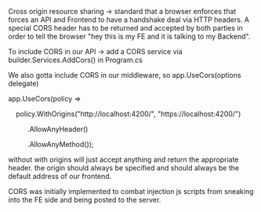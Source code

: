 Cross origin resource sharing -> standard that a browser enforces that forces an API and Frontend to have a handshake deal via HTTP headers. A special CORS header has to be returned and accepted by both parties in order to tell the browser "hey this is my FE and it is talking to my Backend". 


To include CORS in our API -> add a CORS service via builder.Services.AddCors() in Program.cs

We also gotta include CORS in our middleware, so app.UseCors(options delegate)

app.UseCors(policy =>

    policy.WithOrigins("http://localhost:4200/", "https://localhost:4200/")

          .AllowAnyHeader()

          .AllowAnyMethod());

without with origins will just accept anything and return the appropriate header.  the origin should always be specified and should always be the default address of our frontend.

CORS was initially implemented to combat injection js scripts from sneaking into the FE side and being posted to the server.